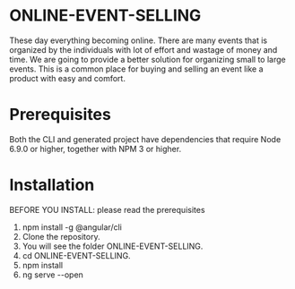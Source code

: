 # ONLINE-EVENT-SELLING
These day everything becoming online. There are many events that is organized by the individuals with lot of effort and wastage of money and time. We are going to provide a better solution for organizing small to large events. This is a common place for buying and selling an event like a product with easy and comfort.

# Prerequisites
Both the CLI and generated project have dependencies that require Node 6.9.0 or higher, together with NPM 3 or higher.

# Installation
BEFORE YOU INSTALL: please read the prerequisites
1. npm install -g @angular/cli
2. Clone the repository.
3. You will see the folder ONLINE-EVENT-SELLING.
4. cd ONLINE-EVENT-SELLING.
5. npm install
6. ng serve --open


